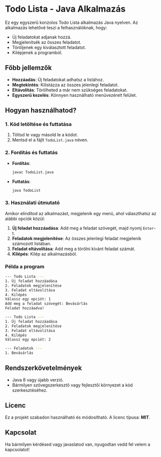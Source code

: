 # Todo Lista - Java Alkalmazás

Ez egy egyszerű konzolos Todo Lista alkalmazás Java nyelven. Az alkalmazás lehetővé teszi a felhasználóknak, hogy:
- Új feladatokat adjanak hozzá.
- Megjelenítsék az összes feladatot.
- Töröljenek egy kiválasztott feladatot.
- Kilépjenek a programból.

## Főbb jellemzők
- **Hozzáadás**: Új feladatokat adhatsz a listához.
- **Megtekintés**: Kilistázza az összes jelenlegi feladatot.
- **Eltávolítás**: Törölheted a már nem szükséges feladatokat.
- **Egyszerű kezelés**: Könnyen használható menüvezérelt felület.

## Hogyan használhatod?

### 1. Kód letöltése és futtatása
1. Töltsd le vagy másold le a kódot.
2. Mentsd el a fájlt `TodoList.java` néven.

### 2. Fordítás és futtatás

- **Fordítás**:
  ```bash
  javac TodoList.java
  ```
- **Futtatás**:
  ```bash
  java TodoList
  ```

### 3. Használati útmutató
Amikor elindítod az alkalmazást, megjelenik egy menü, ahol választhatsz az alábbi opciók közül:
1. **Új feladat hozzáadása**: Add meg a feladat szövegét, majd nyomj `Enter`-t.
2. **Feladatok megjelenítése**: Az összes jelenlegi feladat megjelenik számozott listában.
3. **Feladat eltávolítása**: Add meg a törölni kívánt feladat számát.
4. **Kilépés**: Kilép az alkalmazásból.

### Példa a program 

``` bash
--- Todo Lista ---
1. Új feladat hozzáadása
2. Feladatok megjelenítése
3. Feladat eltávolítása
4. Kilépés
Válassz egy opciót: 1
Add meg a feladat szövegét: Bevásárlás
Feladat hozzáadva!

--- Todo Lista ---
1. Új feladat hozzáadása
2. Feladatok megjelenítése
3. Feladat eltávolítása
4. Kilépés
Válassz egy opciót: 2

--- Feladatok ---
1. Bevásárlás
```

## Rendszerkövetelmények
- Java 8 vagy újabb verzió.
- Bármilyen szövegszerkesztő vagy fejlesztői környezet a kód szerkesztéséhez.

## Licenc
Ez a projekt szabadon használható és módosítható. A licenc típusa: **MIT**.

## Kapcsolat
Ha bármilyen kérdésed vagy javaslatod van, nyugodtan vedd fel velem a kapcsolatot!
